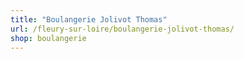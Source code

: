 ```yaml
---
title: "Boulangerie Jolivot Thomas"
url: /fleury-sur-loire/boulangerie-jolivot-thomas/
shop: boulangerie
---
```


